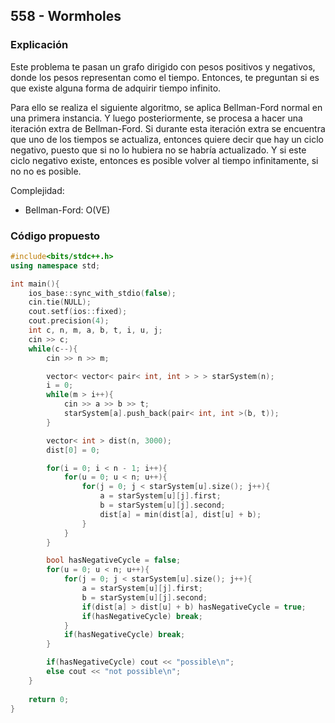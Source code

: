 ## 558 - Wormholes

### Explicación

Este problema te pasan un grafo dirigido con pesos positivos y negativos, donde los pesos representan como el tiempo. Entonces, te preguntan si es que existe alguna forma de adquirir tiempo infinito.

Para ello se realiza el siguiente algoritmo, se aplica Bellman-Ford normal en una primera instancia. Y luego posteriormente, se procesa a hacer una iteración extra de Bellman-Ford. Si durante esta iteración extra se encuentra que uno de los tiempos se actualiza, entonces quiere decir que hay un ciclo negativo, puesto que si no lo hubiera no se habría actualizado. Y si este ciclo negativo existe, entonces es posible volver al tiempo infinitamente, si no no es posible.

Complejidad:

* Bellman-Ford: O(VE)

### Código propuesto

```Cpp
#include<bits/stdc++.h>
using namespace std;

int main(){
	ios_base::sync_with_stdio(false); 
	cin.tie(NULL);
	cout.setf(ios::fixed);
	cout.precision(4);
	int c, n, m, a, b, t, i, u, j;
	cin >> c;
	while(c--){
		cin >> n >> m;

		vector< vector< pair< int, int > > > starSystem(n);
		i = 0;
		while(m > i++){
			cin >> a >> b >> t;
			starSystem[a].push_back(pair< int, int >(b, t));
		}

		vector< int > dist(n, 3000);
		dist[0] = 0;

		for(i = 0; i < n - 1; i++){
			for(u = 0; u < n; u++){
				for(j = 0; j < starSystem[u].size(); j++){
					a = starSystem[u][j].first;
					b = starSystem[u][j].second;
					dist[a] = min(dist[a], dist[u] + b);
				}
			}
		}

		bool hasNegativeCycle = false;
		for(u = 0; u < n; u++){
			for(j = 0; j < starSystem[u].size(); j++){
				a = starSystem[u][j].first;
				b = starSystem[u][j].second;
				if(dist[a] > dist[u] + b) hasNegativeCycle = true;
				if(hasNegativeCycle) break;
			}
			if(hasNegativeCycle) break;
		}

		if(hasNegativeCycle) cout << "possible\n";
		else cout << "not possible\n";
	}
	
	return 0;
}
```

